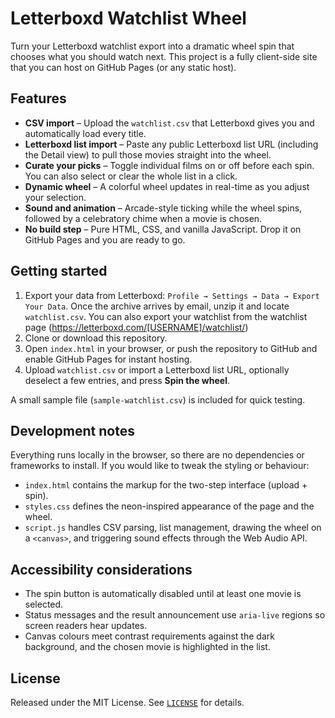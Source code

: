 # Letterboxd Watchlist Wheel

Turn your Letterboxd watchlist export into a dramatic wheel spin that chooses what you should watch next. This project is a fully client-side site that you can host on GitHub Pages (or any static host).

## Features

- **CSV import** – Upload the `watchlist.csv` that Letterboxd gives you and automatically load every title.
- **Letterboxd list import** – Paste any public Letterboxd list URL (including the Detail view) to pull those movies straight into the wheel.
- **Curate your picks** – Toggle individual films on or off before each spin. You can also select or clear the whole list in a click.
- **Dynamic wheel** – A colorful wheel updates in real-time as you adjust your selection.
- **Sound and animation** – Arcade-style ticking while the wheel spins, followed by a celebratory chime when a movie is chosen.
- **No build step** – Pure HTML, CSS, and vanilla JavaScript. Drop it on GitHub Pages and you are ready to go.

## Getting started

1. Export your data from Letterboxd: `Profile → Settings → Data → Export Your Data`. Once the archive arrives by email, unzip it and locate `watchlist.csv`.
   You can also export your watchlist from the watchlist page (https://letterboxd.com/[USERNAME]/watchlist/)
2. Clone or download this repository.
3. Open `index.html` in your browser, or push the repository to GitHub and enable GitHub Pages for instant hosting.
4. Upload `watchlist.csv` or import a Letterboxd list URL, optionally deselect a few entries, and press **Spin the wheel**.

A small sample file (`sample-watchlist.csv`) is included for quick testing.

## Development notes

Everything runs locally in the browser, so there are no dependencies or frameworks to install. If you would like to tweak the styling or behaviour:

- `index.html` contains the markup for the two-step interface (upload + spin).
- `styles.css` defines the neon-inspired appearance of the page and the wheel.
- `script.js` handles CSV parsing, list management, drawing the wheel on a `<canvas>`, and triggering sound effects through the Web Audio API.

## Accessibility considerations

- The spin button is automatically disabled until at least one movie is selected.
- Status messages and the result announcement use `aria-live` regions so screen readers hear updates.
- Canvas colours meet contrast requirements against the dark background, and the chosen movie is highlighted in the list.

## License

Released under the MIT License. See [`LICENSE`](LICENSE) for details.
